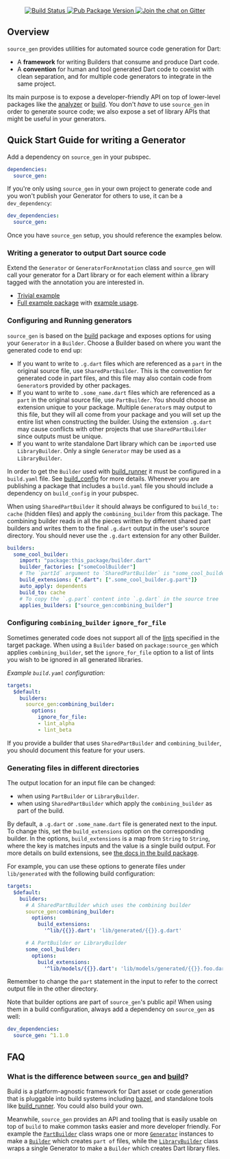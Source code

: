 <p align="center">
  <a href="https://travis-ci.org/dart-lang/source_gen">
    <img src="https://travis-ci.org/dart-lang/source_gen.svg?branch=master" alt="Build Status" />
  </a>
  <a href="https://pub.dev/packages/source_gen">
    <img src="https://img.shields.io/pub/v/source_gen.svg" alt="Pub Package Version" />
  </a>
  <a href="https://gitter.im/dart-lang/build">
    <img src="https://badges.gitter.im/dart-lang/build.svg" alt="Join the chat on Gitter" />
  </a>
</p>

## Overview

`source_gen` provides utilities for automated source code generation for Dart:

* A **framework** for writing Builders that consume and produce Dart code.
* A **convention** for human and tool generated Dart code to coexist with clean
  separation, and for multiple code generators to integrate in the same project.

Its main purpose is to expose a developer-friendly API on top of lower-level
packages like the [analyzer][] or [build][]. You don't _have_ to use
`source_gen` in order to generate source code; we also expose a set of library
APIs that might be useful in your generators.

## Quick Start Guide for writing a Generator

Add a dependency on `source_gen` in your pubspec.

```yaml
dependencies:
  source_gen:
```

If you're only using `source_gen` in your own project to generate code and you
won't publish your Generator for others to use, it can be a `dev_dependency`:

```yaml
dev_dependencies:
  source_gen:
```

Once you have `source_gen` setup, you should reference the examples below.

### Writing a generator to output Dart source code

Extend the `Generator` or `GeneratorForAnnotation` class and `source_gen` will
call your generator for a Dart library or for each element within a library
tagged with the annotation you are interested in.

* [Trivial example][]
* [Full example package][] with [example usage][].

### Configuring and Running generators

`source_gen` is based on the [build][] package and exposes options for using
your `Generator` in a `Builder`. Choose a Builder based on where you want the
generated code to end up:

- If you want to write to `.g.dart` files which are referenced as a `part` in
  the original source file, use `SharedPartBuilder`. This is the convention for
  generated code in part files, and this file may also contain code from
  `Generator`s provided by other packages.
- If you want to write to `.some_name.dart` files which are referenced as a
  `part` in the original source file, use `PartBuilder`. You should choose an
  extension unique to your package. Multiple `Generator`s may output to this
  file, but they will all come from your package and you will set up the entire
  list when constructing the builder. Using the extension `.g.dart` may cause
  conflicts with other projects that use `SharedPartBuilder` since outputs must
  be unique.
- If you want to write standalone Dart library which can be `import`ed use
  `LibraryBuilder`. Only a single `Generator` may be used as a `LibraryBuilder`.

In order to get the `Builder` used with [build_runner][] it must be configured
in a `build.yaml` file. See [build_config][] for more details. Whenever you are
publishing a package that includes a `build.yaml` file you should include a
dependency on `build_config` in your pubspec.

When using `SharedPartBuilder` it should always be configured to `build_to:
cache` (hidden files) and apply the `combining_builder` from this package. The
combining builder reads in all the pieces written by different shared part
builders and writes them to the final `.g.dart` output in the user's source
directory. You should never use the `.g.dart` extension for any other Builder.

```yaml
builders:
  some_cool_builder:
    import: "package:this_package/builder.dart"
    builder_factories: ["someCoolBuilder"]
    # The `partId` argument to `SharedPartBuilder` is "some_cool_builder"
    build_extensions: {".dart": [".some_cool_builder.g.part"]}
    auto_apply: dependents
    build_to: cache
    # To copy the `.g.part` content into `.g.dart` in the source tree
    applies_builders: ["source_gen:combining_builder"]
```

### Configuring `combining_builder` `ignore_for_file`

Sometimes generated code does not support all of the
[lints](https://dart-lang.github.io/linter/) specified in the target package.
When using a `Builder` based on `package:source_gen` which applies
`combining_builder`, set the `ignore_for_file` option to a list of lints you
wish to be ignored in all generated libraries.

_Example `build.yaml` configuration:_

```yaml
targets:
  $default:
    builders:
      source_gen:combining_builder:
        options:
          ignore_for_file:
          - lint_alpha
          - lint_beta
```

If you provide a builder that uses `SharedPartBuilder` and `combining_builder`,
you should document this feature for your users.

### Generating files in different directories

The output location for an input file can be changed:
- when using `PartBuilder` or `LibraryBuilder`.
- when using `SharedPartBuilder` which apply the `combining_builder` as
part of the build.

By default, a `.g.dart` or `.some_name.dart` file is generated next to the input.
To change this, set the `build_extensions` option on the corresponding builder. In
the options, `build_extensions` is a map from `String` to `String`, where the
key is matches inputs and the value is a single build output.
For more details on build extensions, see [the docs in the build package][outputs].

For example, you can use these options to generate files under `lib/generated`
with the following build configuration:

```yaml
targets:
  $default:
    builders:
      # A SharedPartBuilder which uses the combining builder
      source_gen:combining_builder:
        options:
          build_extensions:
            '^lib/{{}}.dart': 'lib/generated/{{}}.g.dart'

      # A PartBuilder or LibraryBuilder
      some_cool_builder:
        options:
          build_extensions:
            '^lib/models/{{}}.dart': 'lib/models/generated/{{}}.foo.dart'
```

Remember to change the `part` statement in the input to refer to the correct
output file in the other directory.

Note that builder options are part of `source_gen`'s public api! When using
them in a build configuration, always add a dependency on `source_gen` as well:

```yaml
dev_dependencies:
  source_gen: ^1.1.0
```

## FAQ

### What is the difference between `source_gen` and [build][]?

Build is a platform-agnostic framework for Dart asset or code generation that
is pluggable into build systems including [bazel][bazel_codegen], and
standalone tools like [build_runner][]. You could also build your own.

Meanwhile, `source_gen` provides an API and tooling that is easily usable on
top of `build` to make common tasks easier and more developer friendly. For
example the [`PartBuilder`][api:PartBuilder] class wraps one or more
[`Generator`][api:Generator] instances to make a [`Builder`][api:Builder] which
creates `part of` files, while the [`LibraryBuilder`][api:LibraryBuilder] class
wraps a single Generator to make a `Builder` which creates Dart library files.

<!-- Packages -->
[analyzer]: https://pub.dev/packages/analyzer
[bazel_codegen]: https://pub.dev/packages/_bazel_codegen
[build]: https://pub.dev/packages/build
[build_config]: https://pub.dev/packages/build_config
[build_runner]: https://pub.dev/packages/build_runner

<!-- Dartdoc -->
[api:Builder]: https://pub.dev/documentation/build/latest/build/Builder-class.html
[api:Generator]: https://pub.dev/documentation/source_gen/latest/source_gen/Generator-class.html
[api:PartBuilder]: https://pub.dev/documentation/source_gen/latest/source_gen/PartBuilder-class.html
[api:LibraryBuilder]: https://pub.dev/documentation/source_gen/latest/source_gen/LibraryBuilder-class.html

[Trivial example]: https://github.com/dart-lang/source_gen/blob/master/source_gen/test/src/comment_generator.dart
[Full example package]: https://github.com/dart-lang/source_gen/tree/master/example
[example usage]: https://github.com/dart-lang/source_gen/tree/master/example_usage
[outputs]: https://github.com/dart-lang/build/blob/master/docs/writing_a_builder.md#configuring-outputs
